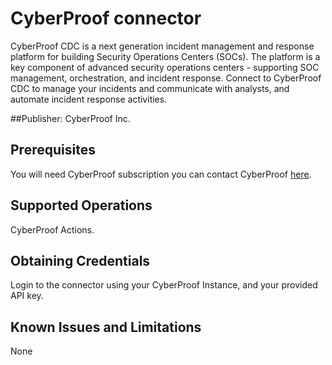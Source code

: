 # CyberProof connector
CyberProof CDC is a next generation incident management and response platform for building Security Operations Centers (SOCs). The platform is a key component of advanced security operations centers - supporting SOC management, orchestration, and incident response. Connect to CyberProof CDC to manage your incidents and communicate with analysts, and automate incident response activities.

##Publisher: CyberProof Inc.

## Prerequisites
You will need CyberProof subscription you can contact CyberProof [here](https://go.cyberproof.com/contact-us). 

## Supported Operations
CyberProof Actions.

## Obtaining Credentials
Login to the connector using your CyberProof Instance, and your provided API key.

## Known Issues and Limitations
None